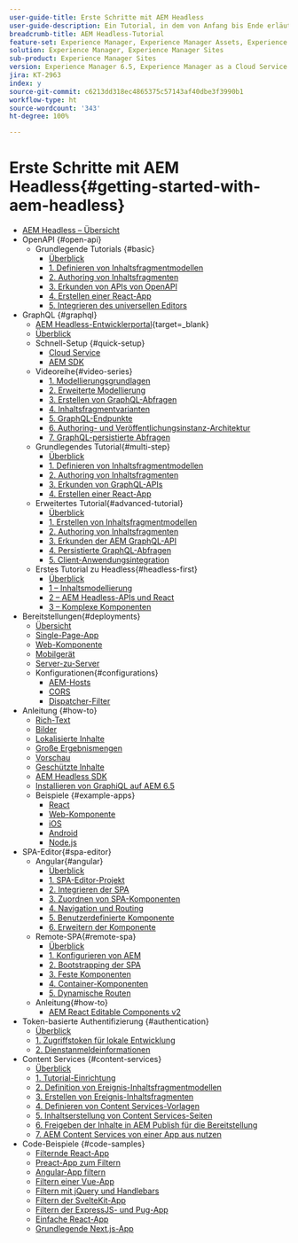 ```yaml
---
user-guide-title: Erste Schritte mit AEM Headless
user-guide-description: Ein Tutorial, in dem von Anfang bis Ende erläutert wird, wie Inhalte mithilfe von AEM Headless aufgebaut und bereitgestellt werden können.
breadcrumb-title: AEM Headless-Tutorial
feature-set: Experience Manager, Experience Manager Assets, Experience Manager Sites
solution: Experience Manager, Experience Manager Sites
sub-product: Experience Manager Sites
version: Experience Manager 6.5, Experience Manager as a Cloud Service
jira: KT-2963
index: y
source-git-commit: c6213dd318ec4865375c57143af40dbe3f3990b1
workflow-type: ht
source-wordcount: '343'
ht-degree: 100%

---
```



# Erste Schritte mit AEM Headless{#getting-started-with-aem-headless}

+ [AEM Headless – Übersicht](./overview.md)
+ OpenAPI {#open-api}
   + Grundlegende Tutorials {#basic}
      + [Überblick](./open-api/basic/overview.md)
      + [&#x200B;1. Definieren von Inhaltsfragmentmodellen](./open-api/basic/1-content-fragment-models.md)
      + [&#x200B;2. Authoring von Inhaltsfragmenten](./open-api/basic/2-author-content-fragments.md)
      + [&#x200B;3. Erkunden von APIs von OpenAPI](./open-api/basic/3-explore-openapis.md)
      + [&#x200B;4. Erstellen einer React-App](./open-api/basic/4-react-app.md)
      + [&#x200B;5. Integrieren des universellen Editors](./open-api/basic/5-universal-editor.md)
+ GraphQL {#graphql}
   + [AEM Headless-Entwicklerportal](https://experienceleague.adobe.com/landing/experience-manager/headless/developer.html?lang=de){target=_blank}
   + [Überblick](./graphql/overview.md)
   + Schnell-Setup {#quick-setup}
      + [Cloud Service](./graphql/quick-setup/cloud-service.md)
      + [AEM SDK](./graphql/quick-setup/local-sdk.md)
   + Videoreihe{#video-series}
      + [&#x200B;1. Modellierungsgrundlagen](./graphql/video-series/modeling-basics.md)
      + [&#x200B;2. Erweiterte Modellierung](./graphql/video-series/advanced-modeling.md)
      + [&#x200B;3. Erstellen von GraphQL-Abfragen](./graphql/video-series/creating-graphql-queries.md)
      + [&#x200B;4. Inhaltsfragmentvarianten](./graphql/video-series/content-fragment-variations.md)
      + [&#x200B;5. GraphQL-Endpunkte](./graphql/video-series/graphql-endpoints.md)
      + [&#x200B;6. Authoring- und Veröffentlichungsinstanz-Architektur](./graphql/video-series/author-publish-architecture.md)
      + [&#x200B;7. GraphQL-persistierte Abfragen](./graphql/video-series/graphql-persisted-queries.md)
   + Grundlegendes Tutorial{#multi-step}
      + [Überblick](./graphql/multi-step/overview.md)
      + [&#x200B;1. Definieren von Inhaltsfragmentmodellen](./graphql/multi-step/content-fragment-models.md)
      + [&#x200B;2. Authoring von Inhaltsfragmenten](./graphql/multi-step/author-content-fragments.md)
      + [&#x200B;3. Erkunden von GraphQL-APIs](./graphql/multi-step/explore-graphql-api.md)
      + [4. Erstellen einer React-App](./graphql/multi-step/graphql-and-react-app.md)
   + Erweitertes Tutorial{#advanced-tutorial}
      + [Überblick](/help/headless-tutorial/graphql/advanced-graphql/overview.md)
      + [&#x200B;1. Erstellen von Inhaltsfragmentmodellen](/help/headless-tutorial/graphql/advanced-graphql/create-content-fragment-models.md)
      + [&#x200B;2. Authoring von Inhaltsfragmenten](/help/headless-tutorial/graphql/advanced-graphql/author-content-fragments.md)
      + [&#x200B;3. Erkunden der AEM GraphQL-API](/help/headless-tutorial/graphql/advanced-graphql/explore-graphql-api.md)
      + [&#x200B;4. Persistierte GraphQL-Abfragen](/help/headless-tutorial/graphql/advanced-graphql/graphql-persisted-queries.md)
      + [&#x200B;5. Client-Anwendungsintegration](/help/headless-tutorial/graphql/advanced-graphql/client-application-integration.md)
   + Erstes Tutorial zu Headless{#headless-first}
      + [Überblick](./graphql/headless-first-tutorial/overview.md)
      + [1 – Inhaltsmodellierung](./graphql/headless-first-tutorial/1-content-modeling.md)
      + [2 – AEM Headless-APIs und React](./graphql/headless-first-tutorial/2-aem-headless-apis-and-react.md)
      + [3 – Komplexe Komponenten](./graphql/headless-first-tutorial/3-complex-components.md)
+ Bereitstellungen{#deployments}
   + [Übersicht](./graphql/deployment/overview.md)
   + [Single-Page-App](./graphql/deployment/spa.md)
   + [Web-Komponente](./graphql/deployment/web-component.md)
   + [Mobilgerät](./graphql/deployment/mobile.md)
   + [Server-zu-Server](./graphql/deployment/server-to-server.md)
   + Konfigurationen{#configurations}
      + [AEM-Hosts](./graphql/deployment/configurations/aem-hosts.md)
      + [CORS](./graphql/deployment/configurations/cors.md)
      + [Dispatcher-Filter](./graphql/deployment/configurations/dispatcher-filters.md)
+ Anleitung {#how-to}
   + [Rich-Text](./graphql/how-to/rich-text.md)
   + [Bilder](./graphql/how-to/images.md)
   + [Lokalisierte Inhalte](./graphql/how-to/localized-content.md)
   + [Große Ergebnismengen](./graphql/how-to/large-result-sets.md)
   + [Vorschau](./graphql/how-to/preview.md)
   + [Geschützte Inhalte](./graphql/how-to/protected-content.md)
   + [AEM Headless SDK](./graphql/how-to/aem-headless-sdk.md)
   + [Installieren von GraphiQL auf AEM 6.5](./graphql/how-to/install-graphiql-aem-6-5.md)
   + Beispiele {#example-apps}
      + [React](./graphql/example-apps/react-app.md)
      + [Web-Komponente](./graphql/example-apps/web-component.md)
      + [iOS](./graphql/example-apps/ios-swiftui-app.md)
      + [Android](./graphql/example-apps/android-app.md)
      + [Node.js](./graphql/example-apps/server-to-server-app.md)
+ SPA-Editor{#spa-editor}
   + Angular{#angular}
      + [Überblick](./spa-editor/angular/overview.md)
      + [&#x200B;1. SPA-Editor-Projekt](./spa-editor/angular/create-project.md)
      + [&#x200B;2. Integrieren der SPA](./spa-editor/angular/integrate-spa.md)
      + [&#x200B;3. Zuordnen von SPA-Komponenten](./spa-editor/angular/map-components.md)
      + [&#x200B;4. Navigation und Routing](./spa-editor/angular/navigation-routing.md)
      + [&#x200B;5. Benutzerdefinierte Komponente](./spa-editor/angular/custom-component.md)
      + [6. Erweitern der Komponente](./spa-editor/angular/extend-component.md)
   + Remote-SPA{#remote-spa}
      + [Überblick](./spa-editor/remote-spa/overview.md)
      + [&#x200B;1. Konfigurieren von AEM](./spa-editor/remote-spa/aem-configure.md)
      + [&#x200B;2. Bootstrapping der SPA](./spa-editor/remote-spa/spa-bootstrap.md)
      + [&#x200B;3. Feste Komponenten](./spa-editor/remote-spa/spa-fixed-component.md)
      + [&#x200B;4. Container-Komponenten](./spa-editor/remote-spa/spa-container-component.md)
      + [&#x200B;5. Dynamische Routen](./spa-editor/remote-spa/spa-dynamic-routes.md)
   + Anleitung{#how-to}
      + [AEM React Editable Components v2](./spa-editor/how-to/react-core-components-v2.md)
+ Token-basierte Authentifizierung {#authentication}
   + [Überblick](./authentication/overview.md)
   + [&#x200B;1. Zugriffstoken für lokale Entwicklung](./authentication/local-development-access-token.md)
   + [&#x200B;2. Dienstanmeldeinformationen](./authentication/service-credentials.md)
+ Content Services {#content-services}
   + [Überblick](./content-services/overview.md)
   + [&#x200B;1. Tutorial-Einrichtung](./content-services/chapter-1.md)
   + [&#x200B;2. Definition von Ereignis-Inhaltsfragmentmodellen](./content-services/chapter-2.md)
   + [&#x200B;3. Erstellen von Ereignis-Inhaltsfragmenten](./content-services/chapter-3.md)
   + [&#x200B;4. Definieren von Content Services-Vorlagen](./content-services/chapter-4.md)
   + [&#x200B;5. Inhaltserstellung von Content Services-Seiten](./content-services/chapter-5.md)
   + [&#x200B;6. Freigeben der Inhalte in AEM Publish für die Bereitstellung](./content-services/chapter-6.md)
   + [&#x200B;7. AEM Content Services von einer App aus nutzen](./content-services/chapter-7.md)
+ Code-Beispiele {#code-samples}
   + [Filternde React-App](./graphql/code-samples/filtering-react-app.md)
   + [Preact-App zum Filtern](./graphql/code-samples/filtering-preact-app.md)
   + [Angular-App filtern](./graphql/code-samples/filtering-angular-app.md)
   + [Filtern einer Vue-App](./graphql/code-samples/filtering-vue-app.md)
   + [Filtern mit jQuery und Handlebars](./graphql/code-samples/filtering-jquery-handlebars.md)
   + [Filtern der SvelteKit-App](./graphql/code-samples/filtering-sveltekit-app.md)
   + [Filtern der ExpressJS- und Pug-App](./graphql/code-samples/filtering-express-pug-app.md)
   + [Einfache React-App](./graphql/code-samples/basic-react-app.md)
   + [Grundlegende Next.js-App](./graphql/code-samples/basic-nextjs-app.md)

